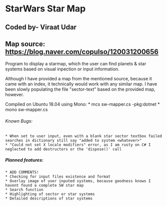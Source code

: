 # StarWars Star Map
## Coded by- Viraat Udar
## Map source: https://blog.naver.com/copulso/120031200656

Program to display a starmap, which the user can find planets &amp; star systems based on visual inpection or input information.

Although I have provided a map from the mentioned source, because it came with an index, it technically would work with any similar map. I have been slowly populating the file "sector-text" based on the provided map, however.

Compiled on Ubuntu 18.04 using Mono:
    * mcs sw-mapper.cs -pkg:dotnet
    * mono sw-mapper.cs

###### Known Bugs:
    * When set to user input, even with a blank star sector textbox failed searches in dictionary still say "added to system <whatever>"
    * "Could not set X locale modifiers" error, as I am rusty on C# I neglected to add destructors or the 'dispose()' call

##### Planned features:
    * ADD COMMENTS!
    * Checking for input files existence and format
    * Overlay image of user inputed systems, because goodness knows I havent found a complete SW star map
    * Search function
    * Highlighting of sector or star systems
    * Detailed descriptions of star systems
